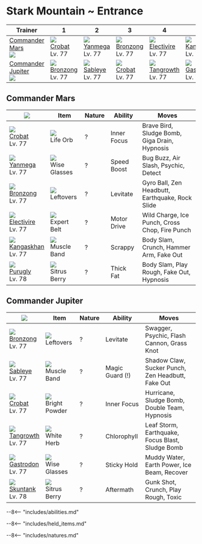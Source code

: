 # Stark Mountain ~ Entrance

Trainer                             | 1                                | 2                               | 3                                | 4                                  | 5                                  | 6
---                                 | ---                              | ---                             | ---                              | ---                                | ---                                | ---
[Commander Mars]<br>![][mars]       | ![][169]<br>[Crobat]<br>Lv. 77   | ![][469]<br>[Yanmega]<br>Lv. 77 | ![][437]<br>[Bronzong]<br>Lv. 77 | ![][466]<br>[Electivire]<br>Lv. 77 | ![][115]<br>[Kangaskhan]<br>Lv. 77 | ![][432]<br>[Purugly]<br>Lv. 78
[Commander Jupiter]<br>![][jupiter] | ![][437]<br>[Bronzong]<br>Lv. 77 | ![][302]<br>[Sableye]<br>Lv. 77 | ![][169]<br>[Crobat]<br>Lv. 77   | ![][465]<br>[Tangrowth]<br>Lv. 77  | ![][423]<br>[Gastrodon]<br>Lv. 77  | ![][435]<br>[Skuntank]<br>Lv. 78

## Commander Mars

![][mars]                          | Item                              | Nature | Ability     | Moves
---                                | ---                               | ---    | ---         | ---
![][169]<br>[Crobat]<br>Lv. 77     | ![][life-orb]<br>Life Orb         | ?      | Inner Focus | Brave Bird, Sludge Bomb, Giga Drain, Hypnosis
![][469]<br>[Yanmega]<br>Lv. 77    | ![][wise-glasses]<br>Wise Glasses | ?      | Speed Boost | Bug Buzz, Air Slash, Psychic, Detect
![][437]<br>[Bronzong]<br>Lv. 77   | ![][leftovers]<br>Leftovers       | ?      | Levitate    | Gyro Ball, Zen Headbutt, Earthquake, Rock Slide
![][466]<br>[Electivire]<br>Lv. 77 | ![][expert-belt]<br>Expert Belt   | ?      | Motor Drive | Wild Charge, Ice Punch, Cross Chop, Fire Punch
![][115]<br>[Kangaskhan]<br>Lv. 77 | ![][muscle-band]<br>Muscle Band   | ?      | Scrappy     | Body Slam, Crunch, Hammer Arm, Fake Out
![][432]<br>[Purugly]<br>Lv. 78    | ![][sitrus-berry]<br>Sitrus Berry | ?      | Thick Fat   | Body Slam, Play Rough, Fake Out, Hypnosis

## Commander Jupiter

![][jupiter]                      | Item                                | Nature | Ability         | Moves
---                               | ---                                 | ---    | ---             | ---
![][437]<br>[Bronzong]<br>Lv. 77  | ![][leftovers]<br>Leftovers         | ?      | Levitate        | Swagger, Psychic, Flash Cannon, Grass Knot
![][302]<br>[Sableye]<br>Lv. 77   | ![][muscle-band]<br>Muscle Band     | ?      | Magic Guard (!) | Shadow Claw, Sucker Punch, Zen Headbutt, Fake Out
![][169]<br>[Crobat]<br>Lv. 77    | ![][bright-powder]<br>Bright Powder | ?      | Inner Focus     | Hurricane, Sludge Bomb, Double Team, Hypnosis
![][465]<br>[Tangrowth]<br>Lv. 77 | ![][white-herb]<br>White Herb       | ?      | Chlorophyll     | Leaf Storm, Earthquake, Focus Blast, Sludge Bomb
![][423]<br>[Gastrodon]<br>Lv. 77 | ![][wise-glasses]<br>Wise Glasses   | ?      | Sticky Hold     | Muddy Water, Earth Power, Ice Beam, Recover
![][435]<br>[Skuntank]<br>Lv. 78  | ![][sitrus-berry]<br>Sitrus Berry   | ?      | Aftermath       | Gunk Shot, Crunch, Play Rough, Toxic

--8<-- "includes/abilities.md"

--8<-- "includes/held_items.md"

--8<-- "includes/natures.md"

[Commander Mars]: #commander-mars
[Commander Jupiter]: #commander-jupiter
[Kangaskhan]: ../../pokemon_changes/115/
[Crobat]: ../../pokemon_changes/169/
[Sableye]: ../../pokemon_changes/302/
[Gastrodon]: ../../pokemon_changes/423/
[Purugly]: ../../pokemon_changes/432/
[Skuntank]: ../../pokemon_changes/435/
[Bronzong]: ../../pokemon_changes/437/
[Tangrowth]: ../../pokemon_changes/465/
[Electivire]: ../../pokemon_changes/466/
[Yanmega]: ../../pokemon_changes/469/
[bright-powder]: ../img/items/bright-powder.png
[expert-belt]: ../img/items/expert-belt.png
[leftovers]: ../img/items/leftovers.png
[life-orb]: ../img/items/life-orb.png
[muscle-band]: ../img/items/muscle-band.png
[sitrus-berry]: ../img/items/sitrus-berry.png
[white-herb]: ../img/items/white-herb.png
[wise-glasses]: ../img/items/wise-glasses.png
[115]: ../img/pokemon/115.png
[169]: ../img/pokemon/169.png
[302]: ../img/pokemon/302.png
[423]: ../img/pokemon/423.png
[432]: ../img/pokemon/432.png
[435]: ../img/pokemon/435.png
[437]: ../img/pokemon/437.png
[465]: ../img/pokemon/465.png
[466]: ../img/pokemon/466.png
[469]: ../img/pokemon/469.png
[mars]: ../img/trainer/mars.png
[jupiter]: ../img/trainer/jupiter.png
